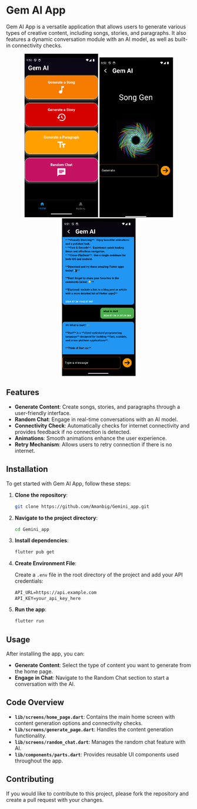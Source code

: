 # Gem AI App

Gem AI App is a versatile application that allows users to generate various types of creative content, including songs, stories, and paragraphs. It also features a dynamic conversation module with an AI model, as well as built-in connectivity checks.

<div align="center">
  <img src="https://github.com/Amanbig/Gemini_app/blob/main/homepage.png" alt="HomePage" width="200"/>
  <img src="https://github.com/Amanbig/Gemini_app/blob/main/genpage.png" alt="Gen Page" width="200"/>
  <img src="https://github.com/Amanbig/Gemini_app/blob/main/randomChat.png" alt="Chat Page" width="200"/>
</div>

## Features

- **Generate Content**: Create songs, stories, and paragraphs through a user-friendly interface.
- **Random Chat**: Engage in real-time conversations with an AI model.
- **Connectivity Check**: Automatically checks for internet connectivity and provides feedback if no connection is detected.
- **Animations**: Smooth animations enhance the user experience.
- **Retry Mechanism**: Allows users to retry connection if there is no internet.

## Installation

To get started with Gem AI App, follow these steps:

1. **Clone the repository**:
    ```bash
    git clone https://github.com/Amanbig/Gemini_app.git
    ```

2. **Navigate to the project directory**:
    ```bash
    cd Gemini_app
    ```

3. **Install dependencies**:
    ```bash
    flutter pub get
    ```
4. **Create Environment File**:

   Create a `.env` file in the root directory of the project and add your API credentials:

    ```plaintext
    API_URL=https://api.example.com
    API_KEY=your_api_key_here
    ```
   
5. **Run the app**:
    ```bash
    flutter run
    ```

## Usage

After installing the app, you can:

- **Generate Content**: Select the type of content you want to generate from the home page.
- **Engage in Chat**: Navigate to the Random Chat section to start a conversation with the AI.

## Code Overview

- **`lib/screens/home_page.dart`**: Contains the main home screen with content generation options and connectivity checks.
- **`lib/screens/generate_page.dart`**: Handles the content generation functionality.
- **`lib/screens/random_chat.dart`**: Manages the random chat feature with AI.
- **`lib/components/parts.dart`**: Provides reusable UI components used throughout the app.

## Contributing

If you would like to contribute to this project, please fork the repository and create a pull request with your changes.